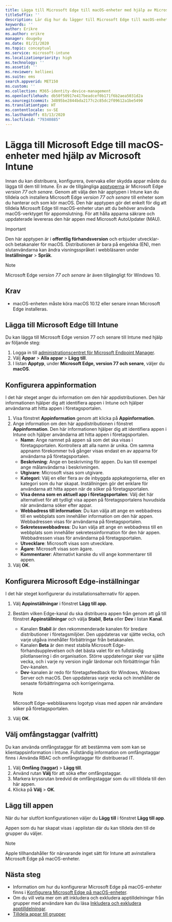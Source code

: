 ```yaml
---
title: Lägga till Microsoft Edge till macOS-enheter med hjälp av Microsoft Intune
titleSuffix: ''
description: Lär dig hur du lägger till Microsoft Edge till macOS-enheter med hjälp av Microsoft Intune.
keywords: ''
author: Erikre
ms.author: erikre
manager: dougeby
ms.date: 01/21/2020
ms.topic: conceptual
ms.service: microsoft-intune
ms.localizationpriority: high
ms.technology: ''
ms.assetid: ''
ms.reviewer: kellieei
ms.suite: ems
search.appverid: MET150
ms.custom: ''
ms.collection: M365-identity-device-management
ms.openlocfilehash: db50f50917e417beadcef0b171f6b2aea5031d2a
ms.sourcegitcommit: 3d895be2844bda2177c2c85dc2f09612a1be5490
ms.translationtype: HT
ms.contentlocale: sv-SE
ms.lasthandoff: 03/13/2020
ms.locfileid: "79340885"
---
```

# <a name="add-microsoft-edge-to-macos-devices-using-microsoft-intune"></a>Lägga till Microsoft Edge till macOS-enheter med hjälp av Microsoft Intune

Innan du kan distribuera, konfigurera, övervaka eller skydda appar måste du lägga till dem till Intune. En av de tillgängliga [apptyperna](apps-add.md#app-types-in-microsoft-intune) är Microsoft Edge *version 77 och senare*. Genom att välja den här apptypen i Intune kan du tilldela och installera Microsoft Edge *version 77 och senare* till enheter som du hanterar och som kör macOS. Den här apptypen gör det enkelt för dig att tilldela Microsoft Edge till macOS-enheter utan att du behöver använda macOS-verktyget för appomslutning. För att hålla apparna säkrare och uppdaterade levereras den här appen med Microsoft AutoUpdater (MAU).

> [!IMPORTANT]
> Den här apptypen är i **offentlig förhandsversion** och erbjuder utvecklar- och betakanaler för macOS. Distributionen är bara på engelska (EN), men slutanvändarna kan ändra visningsspråket i webbläsaren under **Inställningar** > **Språk**. 

> [!NOTE]
> Microsoft Edge *version 77 och senare* är även tillgängligt för Windows 10.

## <a name="prerequisites"></a>Krav

- macOS-enheten måste köra macOS 10.12 eller senare innan Microsoft Edge installeras.

## <a name="add-microsoft-edge-to-intune"></a>Lägga till Microsoft Edge till Intune

Du kan lägga till Microsoft Edge version 77 och senare till Intune med hjälp av följande steg:

1. Logga in till [administrationscentret för Microsoft Endpoint Manager](https://go.microsoft.com/fwlink/?linkid=2109431).
2. Välj **Appar** > **Alla appar** > **Lägg till**.
3. I listan **Apptyp**, under **Microsoft Edge, version 77 och senare**, väljer du **macOS**.

## <a name="configure-app-information"></a>Konfigurera appinformation
I det här steget anger du information om den här appdistributionen. Den här informationen hjälper dig att identifiera appen i Intune och hjälper användarna att hitta appen i företagsportalen.

1. Visa fönstret **Appinformation** genom att klicka på **Appinformation**.
2. Ange information om den här appdistributionen i fönstret **Appinformation**. Den här informationen hjälper dig att identifiera appen i Intune och hjälper användarna att hitta appen i företagsportalen.
    - **Namn**: Ange namnet på appen så som det ska visas i företagsportalen. Kontrollera att alla namn är unika. Om samma appnamn förekommer två gånger visas endast en av apparna för användarna på företagsportalen.
    - **Beskrivning**: Ange en beskrivning för appen. Du kan till exempel ange målanvändarna i beskrivningen.
    - **Utgivare**: Microsoft visas som utgivare.
    - **Kategori**: Välj en eller flera av de inbyggda appkategorierna, eller en kategori som du har skapat. Inställningen gör det enklare för användarna att hitta appen när de söker på företagsportalen.
    - **Visa denna som en aktuell app i företagsportalen**: Välj det här alternativet för att tydligt visa appen på företagsportalens huvudsida när användarna söker efter appar.
    - **Webbadress till information**: Du kan välja att ange en webbadress till en webbplats som innehåller information om den här appen. Webbadressen visas för användarna på företagsportalen.
    - **Sekretesswebbadress**: Du kan välja att ange en webbadress till en webbplats som innehåller sekretessinformation för den här appen. Webbadressen visas för användarna på företagsportalen.
    - **Utvecklare**: Microsoft visas som utvecklare.
    - **Ägare**: Microsoft visas som ägare.
    - **Kommentarer**: Alternativt kanske du vill ange kommentarer till appen.
3. Välj **OK**.

## <a name="configure-microsoft-edge-settings"></a>Konfigurera Microsoft Edge-inställningar
I det här steget konfigurerar du installationsalternativ för appen.

1. Välj **Appinställningar** i fönstret **Lägg till app**.
2. Bestäm vilken Edge-kanal du ska distribuera appen från genom att gå till fönstret **Appinställningar** och välja **Stabil**, **Beta** eller **Dev** i listan **Kanal**.

    - Kanalen **Stabil** är den rekommenderade kanalen för bredare distributioner i företagsmiljöer. Den uppdateras var sjätte vecka, och varje utgåva innehåller förbättringar från betakanalen.
    - Kanalen **Beta** är den mest stabila Microsoft Edge-förhandsupplevelsen och det bästa valet för en fullständig pilotlansering i din organisation. Större uppdateringar sker var sjätte vecka, och i varje ny version ingår lärdomar och förbättringar från Dev-kanalen.
    - **Dev**-kanalen är redo för företagsfeedback för Windows, Windows Server och macOS. Den uppdateras varje vecka och innehåller de senaste förbättringarna och korrigeringarna.

    > [!NOTE]
    > Microsoft Edge-webbläsarens logotyp visas med appen när användare söker på företagsportalen.

3.    Välj **OK**.

## <a name="select-scope-tags-optional"></a>Välj omfångstaggar (valfritt)
Du kan använda omfångstaggar för att bestämma vem som kan se klientappsinformation i Intune. Fullständig information om omfångstaggar finns i Använda RBAC och omfångstaggar för distribuerad IT.
1.    Välj **Omfång (taggar)**  > **Lägg till**.
2.    Använd rutan **Välj** för att söka efter omfångstaggar.
3.    Markera kryssrutan bredvid de omfångstaggar som du vill tilldela till den här appen.
4.    Klicka på **Välj** > **OK**.

## <a name="add-the-app"></a>Lägg till appen
När du har slutfört konfigurationen väljer du **Lägg till** i fönstret **Lägg till app**. 

Appen som du har skapat visas i applistan där du kan tilldela den till de grupper du väljer. 

> [!NOTE]
> Apple tillhandahåller för närvarande inget sätt för Intune att avinstallera Microsoft Edge på macOS-enheter.

## <a name="next-steps"></a>Nästa steg
- Information om hur du konfigurerar Microsoft Edge på macOS-enheter finns i [Konfigurera Microsoft Edge på macOS-enheter](https://docs.microsoft.com/deployedge/configure-microsoft-edge-on-mac).
- Om du vill veta mer om att inkludera och exkludera apptilldelningar från grupper med användare kan du läsa [Inkludera och exkludera apptilldelningar](apps-inc-exl-assignments.md).
- [Tilldela appar till grupper](apps-deploy.md)

